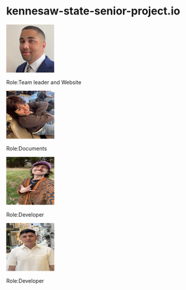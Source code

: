 # kennesaw-state-senior-project.io
<html>
  <head>
   
 
  </head>
  <body>
    <div>
     <img src="/groupimages/Ryan.png" alt="Photo of Ryan" width="128" height="128" >
      <p>Role:Team leader and Website</p>
    </div>
    <div>
      <img src="/groupimages/Ale.png" alt="Photo of Ale" width="128" height="128">
      <p>Role:Documents</p>
    </div>
    <div>
      <img src="/groupimages/Evan.png" alt="Photo of Evan" width="128" height="128">
      <p>Role:Developer</p>
    </div>
    <div>
      <img src="/groupimages/Jose.png" alt="Photo of Jose" width="128" height="128">
      <p>Role:Developer</p>
    </div>
    
  </body>
  
</html>
